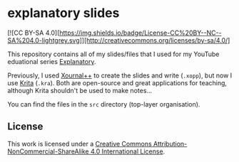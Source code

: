 # explanatory slides

[![CC BY-SA 4.0][https://img.shields.io/badge/License-CC%20BY--NC--SA%204.0-lightgrey.svg]][http://creativecommons.org/licenses/by-sa/4.0/]

This repository contains all of my slides/files that I used for my YouTube eduational series [Explanatory](https://youtube.com/playlist?list=PLo9XlrGEbSgj1YFpL378x3AzjmfjVzidu&si=u2IMjLpFo44J5s8S).

Previously, I used [Xournal++](https://xournalpp.github.io/) to create the slides and write (`.xopp`), but now I use [Krita](https://krita.org/en/) (`.kra`). Both are open-source and great applications for teaching, although Krita shouldn't be used to make notes...

You can find the files in the `src` directory (top-layer organisation).

## License

This work is licensed under a [Creative Commons Attribution-NonCommercial-ShareAlike 4.0 International License](http://creativecommons.org/licenses/by-nc-sa/4.0/).
